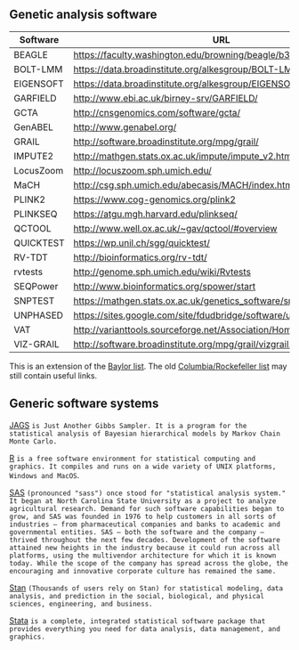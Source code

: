 ## Genetic analysis software

Software | URL
---------|-------------------------------------------------------
BEAGLE | https://faculty.washington.edu/browning/beagle/b3.html
BOLT-LMM | https://data.broadinstitute.org/alkesgroup/BOLT-LMM/
EIGENSOFT| https://data.broadinstitute.org/alkesgroup/EIGENSOFT/
GARFIELD | http://www.ebi.ac.uk/birney-srv/GARFIELD/
GCTA | http://cnsgenomics.com/software/gcta/
GenABEL | http://www.genabel.org/
GRAIL | http://software.broadinstitute.org/mpg/grail/
IMPUTE2 | http://mathgen.stats.ox.ac.uk/impute/impute_v2.html
LocusZoom | http://locuszoom.sph.umich.edu/
MaCH | http://csg.sph.umich.edu/abecasis/MACH/index.html
PLINK2 | https://www.cog-genomics.org/plink2
PLINKSEQ | https://atgu.mgh.harvard.edu/plinkseq/
QCTOOL | http://www.well.ox.ac.uk/~gav/qctool/#overview
QUICKTEST | https://wp.unil.ch/sgg/quicktest/
RV-TDT | http://bioinformatics.org/rv-tdt/
rvtests | http://genome.sph.umich.edu/wiki/Rvtests
SEQPower | http://www.bioinformatics.org/spower/start
SNPTEST | https://mathgen.stats.ox.ac.uk/genetics_software/snptest/snptest.html
UNPHASED | https://sites.google.com/site/fdudbridge/software/unphased-3-1
VAT | http://varianttools.sourceforge.net/Association/HomePage
VIZ-GRAIL | http://software.broadinstitute.org/mpg/grail/vizgrail.html

This is an extension of the [Baylor list](https://statgen.research.bcm.edu/index.php/Genassoc2016). The old [Columbia/Rockefeller list](https://github.com/gaow/genetic-analysis-software) may still contain useful links.

## Generic software systems

[JAGS](https://sourceforge.net/projects/mcmc-jags/) `is Just Another Gibbs Sampler. It is a program for the statistical analysis of Bayesian hierarchical models by Markov Chain Monte Carlo.`

[R](https://www.r-project.org/) `is a free software environment for statistical computing and graphics. It compiles and runs on a wide variety of UNIX platforms, Windows and MacOS`.

[SAS](http://www.sas.com) `(pronounced "sass") once stood for "statistical analysis system." It began at North Carolina State University as a project to analyze agricultural research. Demand for such software capabilities began to grow, and SAS was founded in 1976 to help customers in all sorts of industries – from pharmaceutical companies and banks to academic and governmental entities. SAS – both the software and the company – thrived throughout the next few decades. Development of the software attained new heights in the industry because it could run across all platforms, using the multivendor architecture for which it is known today. While the scope of the company has spread across the globe, the encouraging and innovative corporate culture has remained the same.`

[Stan](http://mc-stan.org/) `(Thousands of users rely on Stan) for statistical modeling, data analysis, and prediction in the social, biological, and physical sciences, engineering, and business.`

[Stata](http://www.stata.com) `is a complete, integrated statistical software package that provides everything you need for data analysis, data management, and graphics.`

